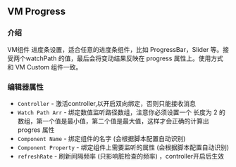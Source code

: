 ## VM Progress

### 介绍 

VM组件 进度条设置，适合任意的进度条组件，比如 ProgressBar，Slider 等。接受两个watchPath 的值，最后会将变动结果反映在 progress 属性上。使用方式和 VM Custom 组件一致。

### 编辑器属性

- `Controller` -   激活controller,以开启双向绑定，否则只能接收消息
- `Watch Path Arr` - 绑定数值监听路径数组，注意你必须设置一个 长度为 2 的数组，第一个值是最小值，第二个值是最大值，这样才会正确的计算出 progres 属性
- `Component Name`  -  绑定组件的名字 (会根据脚本配置自动识别)
- `Component Property`  -  绑定组件上需要监听的属性  (会根据脚本配置自动识别)
- `refreshRate` - 刷新间隔频率 (只影响脏检查的频率) ，controller开启后生效

